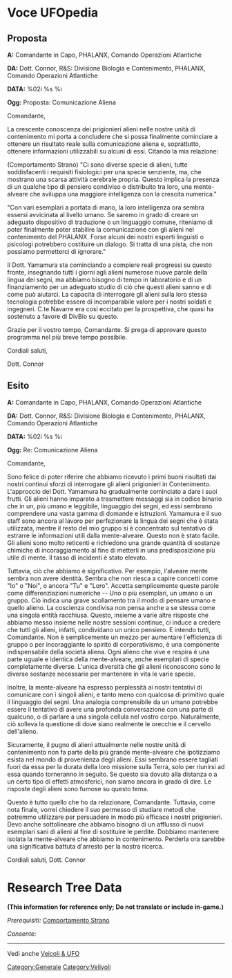 # Voce UFOpedia

## Proposta

**A:** Comandante in Capo, PHALANX, Comando Operazioni Atlantiche

**DA:** Dott. Connor, R&S: Divisione Biologia e Contenimento, PHALANX,
Comando Operazioni Atlantiche

**DATA:** %02i %s %i

**Ogg:** Proposta: Comunicazione Aliena

Comandante,

La crescente conoscenza dei prigionieri alieni nelle nostre unità di
contenimento mi porta a concludere che si possa finalmente cominciare a
ottenere un risultato reale sulla comunicazione aliena e, soprattutto,
ottenere informazioni utilizzabili su alcuni di essi. Citando la mia
relazione:

(Comportamento Strano) "Ci sono diverse specie di alieni, tutte
soddisfacenti i requisiti fisiologici per una specie senziente, ma, che
mostrano una scarsa attività cerebrale propria. Questo implica la
presenza di un qualche tipo di pensiero condiviso o distribuito tra
loro, una mente-alveare che sviluppa una maggiore intelligenza con la
crescita numerica."

"Con vari esemplari a portata di mano, la loro intelligenza ora sembra
essersi avvicinata al livello umano. Se saremo in grado di creare un
adeguato dispositivo di traduzione o un linguaggio comune, riteniamo di
poter finalmente poter stabilire la comunicazione con gli alieni nel
contenimento del PHALANX. Forse alcuni dei nostri esperti linguisti o
psicologi potrebbero costituire un dialogo. Si tratta di una pista, che
non possiamo permetterci di ignorare."

Il Dott. Yamamura sta cominciando a compiere reali progressi su questo
fronte, insegnando tutti i giorni agli alieni numerose nuove parole
della lingua dei segni, ma abbiamo bisogno di tempo in laboratorio e di
un finanziamento per un adeguato studio di ciò che questi alieni sanno e
di come può aiutarci. La capacità di interrogare gli alieni sulla loro
stessa tecnologia potrebbe essere di incomparabile valore per i nostri
soldati e ingegneri. C.te Navarre era così eccitato per la prospettiva,
che quasi ha sostenuto a favore di DivBio su questo.

Grazie per il vostro tempo, Comandante. Si prega di approvare questo
programma nel più breve tempo possibile.

Cordiali saluti,

Dott. Connor

## Esito

**A:** Comandante in Capo, PHALANX, Comando Operazioni Atlantiche

**DA:** Dott. Connor, R&S: Divisione Biologia e Contenimento, PHALANX,
Comando Operazioni Atlantiche

**DATA:** %02i %s %i

**Ogg:** Re: Comunicazione Aliena

Comandante,

Sono felice di poter riferire che abbiamo ricevuto i primi buoni
risultati dai nostri continui sforzi di interrogare gli alieni
prigionieri in Contenimento. L'approccio del Dott. Yamamura ha
gradualmente cominciato a dare i suoi frutti. Gli alieni hanno imparato
a trasmettere messaggi sia in codice binario che in un, più umano e
leggibile, linguaggio dei segni, ed essi sembrano comprendere una vasta
gamma di domande e istruzioni. Yamamura e il suo staff sono ancora al
lavoro per perfezionare la lingua dei segni che è stata utilizzata,
mentre il resto del mio gruppo si è concentrato sul tentativo di
estrarre le informazioni utili dalla mente-alveare. Questo non è stato
facile. Gli alieni sono molto reticenti e richiedono una grande quantità
di sostanze chimiche di incoraggiamento al fine di metterli in una
predisposizione più utile di mente. Il tasso di incidenti è stato
elevato.

Tuttavia, ciò che abbiamo è significativo. Per esempio, l'alveare mente
sembra non avere identità. Sembra che non riesca a capire concetti come
"Io" o "Noi", o ancora "Tu" e "Loro". Accetta semplicemente queste
parole come differenziazioni numeriche -- Uno o più esemplari, un umano
o un gruppo. Ciò indica una grave scollamento tra il modo di pensare
umano e quello alieno. La coscienza condivisa non pensa anche a se
stessa come una singola entità racchiusa. Questo, insieme a varie altre
risposte che abbiamo messo insieme nelle nostre sessioni continue, ci
induce a credere che tutti gli alieni, infatti, condividano un unico
pensiero. E intendo tutti, Comandante. Non è semplicemente un mezzo per
aumentare l'efficienza di gruppo o per incoraggiante lo spirito di
corporativismo, è una componente indispensabile della società aliena.
Ogni alieno che vive e respira è una parte uguale e identica della
mente-alveare, anche esemplari di specie completamente diverse. L'unica
diversità che gli alieni riconoscono sono le diverse sostanze necessarie
per mantenere in vita le varie specie.

Inoltre, la mente-alveare ha espresso perplessità ai nostri tentativi di
comunicare con i singoli alieni, e tanto meno con qualcosa di primitivo
quale il linguaggio dei segni. Una analogia comprensibile da un umano
potrebbe essere il tentativo di avere una profonda conversazione con una
parte di qualcuno, o di parlare a una singola cellula nel vostro corpo.
Naturalmente, ciò solleva la questione di dove siano realmente le
orecchie e il cervello dell'alieno.

Sicuramente, il pugno di alieni attualmente nelle nostre unità di
contenimento non fa parte della più grande mente-alveare che ipotizziamo
esista nel mondo di provenienza degli alieni. Essi sembrano essere
tagliati fuori da essa per la durata della loro missione sulla Terra,
solo per riunirsi ad essa quando torneranno in seguito. Se questo sia
dovuto alla distanza o a un certo tipo di effetti atmosferici, non siamo
ancora in grado di dire. Le risposte degli alieni sono fumose su questo
tema.

Questo è tutto quello che ho da relazionare, Comandante. Tuttavia, come
nota finale, vorrei chiedere il suo permesso di studiare metodi che
potremmo utilizzare per persuadere in modo più efficace i nostri
prigionieri. Devo anche sottolineare che abbiamo bisogno di un afflusso
di nuovi esemplari sani di alieni al fine di sostituire le perdite.
Dobbiamo mantenere isolata la mente-alveare che abbiamo in contenimento.
Perderla ora sarebbe una significativa battuta d'arresto per la nostra
ricerca.

Cordiali saluti, Dott. Connor

# Research Tree Data

**(This information for reference only; Do not translate or include
in-game.)**

*Prerequisiti:* [Comportamento Strano](Aliens/Odd_Behaviour "wikilink")

*Consente:*

------------------------------------------------------------------------

Vedi anche [Veicoli & UFO](Veicoli_&_UFO "wikilink")

[Category:Generale](Category:Generale "wikilink")
[Category:Velivoli](Category:Velivoli "wikilink")